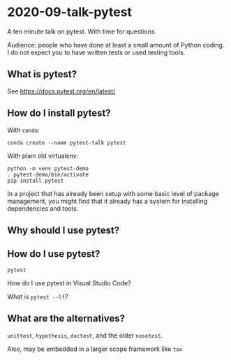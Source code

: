# 2020-09-talk-pytest

A ten minute talk on pytest. With time for questions.

Audience: people who have done at least a small amount of Python coding.
I do not expect you to have written tests or used testing tools.

## What is pytest?

See https://docs.pytest.org/en/latest/

## How do I install pytest?

With `conda`:

    conda create --name pytest-talk pytest
    
With plain old virtualenv:

    python -m venv pytest-demo
    . pytest-demo/bin/activate
    pip install pytest
    
In a project that has already been setup with
some basic level of package management,
you might find that it already has a system for installing dependencies and tools.

## Why should I use pytest?

## How do I use pytest?

    pytest
    
How do I use pytest in Visual Studio Code?

What is `pytest --lf`?

## What are the alternatives?

`unittest`, `hypothesis`, `doctest`, and the older `nosetest`.

Also, may be embedded in a larger scope framework like `tox`

